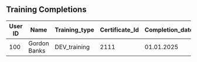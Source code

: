 ## Training Completions
| User ID | Name         | Training_type     | Certificate_Id | Completion_date |
|---------|--------------|-------------------|----------------|-----------------|
| 100     | Gordon Banks | DEV_training      | 2111           | 01.01.2025      |